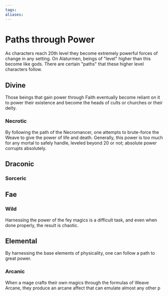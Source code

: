 ```yaml
---
tags:
aliases:
---
```


# Paths through Power
As characters reach 20th level they become extremely powerful forces of change in any setting. On Alaturmen, beings of "level" higher than this become like gods. There are certain "paths" that these higher level characters follow.

## Divine
Those beings that gain power through Faith eventually become reliant on it to power their existence and become the heads of cults or churches or their deity.

### Necrotic
By following the path of the Necromancer, one attempts to brute-force the Weave to give the power of life and death. Generally, this power is too much for any mortal to safely handle, leveled beyond 20 or not; absolute power corrupts absolutely.

## Draconic
### Sorceric
## Fae
### Wild
Harnessing the power of the fey magics is a difficult task, and even when done properly, the result is chaotic.

## Elemental
By harnessing the base elements of physicality, one can follow a path to great power.

### Arcanic
When a mage crafts their own magics through the formulas of Weave Arcane, they produce an arcane affect that can emulate almost any other p